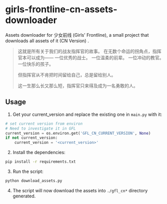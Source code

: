 # girls-frontline-cn-assets-downloader
Assets downloader for 少女前线 (Girls' Frontline), a small project that downloads all assets of it (CN Version) .

> 这就是所有关于我们的战友指挥官的故事。
> 在无数个命运的拐角点，指挥官本可以成为——
> 一位优秀的战士。
> 一位温柔的前辈。
> 一位冲动的教官。
> 一位快乐的孩子。
> 
> 但指挥官从不肯把时间留给自己，总是留给别人。
> 
> 这一生那么长又那么短，指挥官只来得及成为一名勇敢的人。

## Usage

1. Get your current_version and replace the existing one in `main.py` with it:

```python
# set current version from environ
# Need to investigate it in GFL
current_version = os.environ.get('GFL_CN_CURRENT_VERSION', None)
if not current_version:
    current_version = '<current_version>'
```

2. Install the dependencies:

```bash
pip install -r requirements.txt
```

3. Run the script:

```bash
python download_assets.py
```

4. The script will now download the assets into `./gfl_cn*` directory generated.